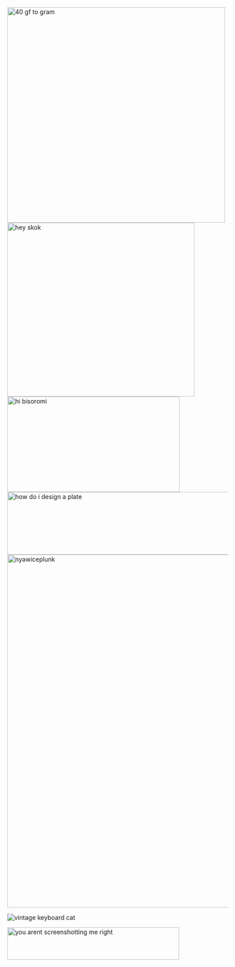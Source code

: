 <img width="498" height="492" alt="40 gf to gram" src="https://github.com/user-attachments/assets/6769be35-ea00-4885-b123-a70ca560b4b7" />

<img width="428" height="397" alt="hey skok" src="https://github.com/user-attachments/assets/792652b2-fbc7-48d5-a6ea-01559f436387" />

<img width="394" height="218" alt="hi bisoromi" src="https://github.com/user-attachments/assets/9926b4bc-60d9-4fee-88df-85a5e2c687d2" />

<img width="629" height="143" alt="how do i design a plate" src="https://github.com/user-attachments/assets/b043bfa3-dcfb-4397-b464-fef8dab1b239" />

<img width="1194" height="806" alt="nyawiceplunk" src="https://github.com/user-attachments/assets/4922fdca-03f4-4281-927f-da8c1c63c1e9" />

![vintage keyboard cat](https://github.com/user-attachments/assets/7dc3b75d-6355-4255-aa05-eb56185709d6)

<img width="393" height="74" alt="you arent screenshotting me right" src="https://github.com/user-attachments/assets/03a440c7-092d-41ef-b403-e4ad1d0595ca" />
